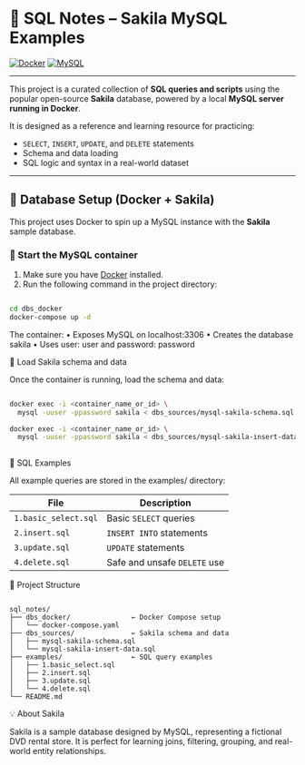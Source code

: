 # 📘 SQL Notes – Sakila MySQL Examples

[![Docker](https://img.shields.io/badge/docker-ready-blue?logo=docker&logoColor=white)](https://www.docker.com/)
[![MySQL](https://img.shields.io/badge/mysql-9.2-blue?logo=mysql&logoColor=white)](https://www.mysql.com/)

---

This project is a curated collection of **SQL queries and scripts** using the popular open-source **Sakila** database, powered by a local **MySQL server running in Docker**.

It is designed as a reference and learning resource for practicing:
- `SELECT`, `INSERT`, `UPDATE`, and `DELETE` statements
- Schema and data loading
- SQL logic and syntax in a real-world dataset

---

## 🐬 Database Setup (Docker + Sakila)

This project uses Docker to spin up a MySQL instance with the **Sakila** sample database.

### 🔧 Start the MySQL container

1. Make sure you have [Docker](https://www.docker.com/) installed.
2. Run the following command in the project directory:

```bash

cd dbs_docker
docker-compose up -d

```

The container:
	•	Exposes MySQL on localhost:3306
	•	Creates the database sakila
	•	Uses user: user and password: password

🧩 Load Sakila schema and data

Once the container is running, load the schema and data:

```sh

docker exec -i <container_name_or_id> \
  mysql -uuser -ppassword sakila < dbs_sources/mysql-sakila-schema.sql

docker exec -i <container_name_or_id> \
  mysql -uuser -ppassword sakila < dbs_sources/mysql-sakila-insert-data.sql
  

```

🧪 SQL Examples

All example queries are stored in the examples/ directory:

| File              | Description              |
|-------------------|---------------------------|
| `1.basic_select.sql` | Basic `SELECT` queries     |
| `2.insert.sql`       | `INSERT INTO` statements   |
| `3.update.sql`       | `UPDATE` statements        |
| `4.delete.sql`       | Safe and unsafe `DELETE` use |

📂 Project Structure

```text

sql_notes/
├── dbs_docker/               ← Docker Compose setup
│   └── docker-compose.yaml
├── dbs_sources/              ← Sakila schema and data
│   ├── mysql-sakila-schema.sql
│   └── mysql-sakila-insert-data.sql
├── examples/                 ← SQL query examples
│   ├── 1.basic_select.sql
│   ├── 2.insert.sql
│   ├── 3.update.sql
│   └── 4.delete.sql
└── README.md

```

💡 About Sakila

Sakila is a sample database designed by MySQL, representing a fictional DVD rental store. It is perfect for learning joins, filtering, grouping, and real-world entity relationships.